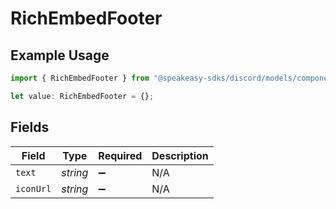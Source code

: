 # RichEmbedFooter

## Example Usage

```typescript
import { RichEmbedFooter } from "@speakeasy-sdks/discord/models/components";

let value: RichEmbedFooter = {};
```

## Fields

| Field              | Type               | Required           | Description        |
| ------------------ | ------------------ | ------------------ | ------------------ |
| `text`             | *string*           | :heavy_minus_sign: | N/A                |
| `iconUrl`          | *string*           | :heavy_minus_sign: | N/A                |